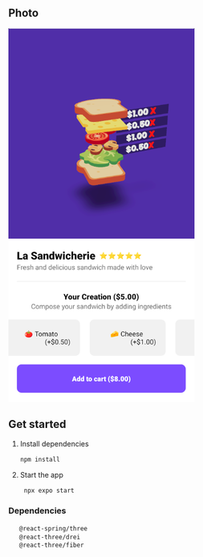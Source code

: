 ## Photo

![Image alt](https://github.com/Enchu/eats-nt/blob/main/example.png) 

## Get started

1. Install dependencies

   ```bash
   npm install
   ```

2. Start the app

   ```bash
    npx expo start
   ```
### Dependencies

   ```bash
      @react-spring/three
      @react-three/drei
      @react-three/fiber
   ```
